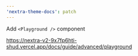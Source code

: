 ```yaml
---
'nextra-theme-docs': patch
---
```


Add `<Playground />` component

https://nextra-v2-9x7fp6hti-shud.vercel.app/docs/guide/advanced/playground
